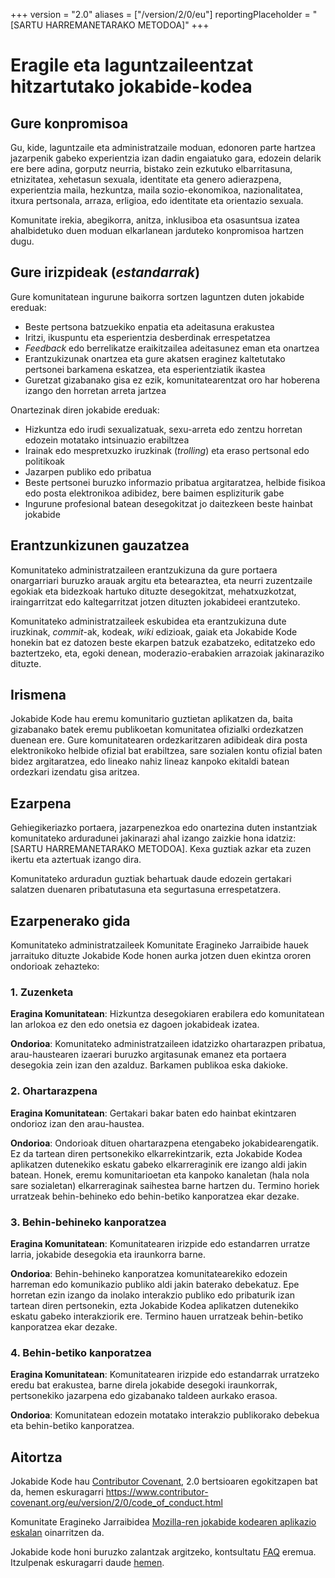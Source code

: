 +++
version = "2.0"
aliases = ["/version/2/0/eu"]
reportingPlaceholder = "[SARTU HARREMANETARAKO METODOA]"
+++

# Eragile eta laguntzaileentzat hitzartutako jokabide-kodea

## Gure konpromisoa

Gu, kide, laguntzaile eta administratzaile moduan, edonoren parte hartzea jazarpenik gabeko experientzia izan dadin
engaiatuko gara, edozein delarik ere bere adina, gorputz neurria, bistako zein ezkutuko elbarritasuna, etnizitatea, xehetasun
sexuala, identitate eta genero adierazpena, experientzia maila, hezkuntza, maila sozio-ekonomikoa, nazionalitatea, itxura
pertsonala, arraza, erligioa, edo identitate eta orientazio sexuala.

Komunitate irekia, abegikorra, anitza, inklusiboa eta osasuntsua izatea ahalbidetuko duen moduan elkarlanean jarduteko
konpromisoa hartzen dugu.

## Gure irizpideak (_estandarrak_)

Gure komunitatean ingurune baikorra sortzen laguntzen duten jokabide ereduak:

* Beste pertsona batzuekiko enpatia eta adeitasuna erakustea
* Iritzi, ikuspuntu eta esperientzia desberdinak errespetatzea
* _Feedback_ edo berrelikatze eraikitzailea adeitasunez eman eta onartzea
* Erantzukizunak onartzea eta gure akatsen eraginez kaltetutako pertsonei barkamena eskatzea, eta esperientziatik ikastea
* Guretzat gizabanako gisa ez ezik, komunitatearentzat oro har hoberena izango den horretan arreta jartzea

Onartezinak diren jokabide ereduak:

* Hizkuntza edo irudi sexualizatuak, sexu-arreta edo zentzu horretan edozein motatako intsinuazio erabiltzea
* Irainak edo mespretxuzko iruzkinak (_trolling_) eta eraso pertsonal edo politikoak
* Jazarpen publiko edo pribatua
* Beste pertsonei buruzko informazio pribatua argitaratzea, helbide fisikoa edo posta elektronikoa adibidez, bere baimen
  espliziturik gabe
* Ingurune profesional batean desegokitzat jo daitezkeen beste hainbat jokabide

## Erantzunkizunen gauzatzea

Komunitateko administratzaileen erantzukizuna da gure portaera onargarriari buruzko arauak argitu eta betearaztea, eta neurri zuzentzaile egokiak eta bidezkoak hartuko dituzte desegokitzat, mehatxuzkotzat, iraingarritzat edo kaltegarritzat jotzen dituzten jokabideei erantzuteko.

Komunitateko administratzaileek eskubidea eta erantzukizuna dute iruzkinak, _commit_-ak, kodeak, _wiki_ edizioak, gaiak eta Jokabide Kode honekin bat ez datozen beste ekarpen batzuk ezabatzeko, editatzeko edo baztertzeko, eta, egoki denean, moderazio-erabakien arrazoiak jakinaraziko dituzte.

## Irismena

Jokabide Kode hau eremu komunitario guztietan aplikatzen da, baita gizabanako batek eremu publikoetan komunitatea ofizialki ordezkatzen duenean ere. Gure komunitatearen ordezkaritzaren adibideak dira posta elektronikoko helbide ofizial bat erabiltzea, sare sozialen kontu ofizial baten bidez argitaratzea, edo lineako nahiz lineaz kanpoko ekitaldi batean ordezkari izendatu gisa aritzea.

## Ezarpena

Gehiegikeriazko portaera, jazarpenezkoa edo onartezina duten instantziak komunitateko arduradunei jakinarazi ahal
izango zaizkie hona idatziz: [SARTU HARREMANETARAKO METODOA]. Kexa guztiak azkar eta zuzen ikertu eta aztertuak izango dira.

Komunitateko arduradun guztiak behartuak daude edozein gertakari salatzen duenaren pribatutasuna eta segurtasuna
errespetatzera.

## Ezarpenerako gida

Komunitateko administratzaileek Komunitate Eragineko Jarraibide hauek jarraituko dituzte Jokabide Kode honen aurka jotzen duen ekintza ororen ondorioak zehazteko:

### 1. Zuzenketa

**Eragina Komunitatean**: Hizkuntza desegokiaren erabilera edo komunitatean lan arlokoa ez den edo onetsia ez dagoen jokabideak izatea.

**Ondorioa**: Komunitateko administratzaileen idatzizko ohartarazpen pribatua, arau-haustearen izaerari buruzko argitasunak emanez eta portaera desegokia zein izan den azalduz. Barkamen publikoa eska dakioke.

### 2. Ohartarazpena

**Eragina Komunitatean**: Gertakari bakar baten edo hainbat ekintzaren ondorioz izan den arau-haustea.

**Ondorioa**: Ondorioak dituen ohartarazpena etengabeko jokabidearengatik. Ez da tartean diren pertsonekiko elkarrekintzarik, ezta Jokabide Kodea aplikatzen dutenekiko eskatu gabeko elkarreraginik ere izango aldi jakin batean. Honek, eremu komunitarioetan eta kanpoko kanaletan (hala nola sare sozialetan) elkarreraginak saihestea barne hartzen du. Termino horiek urratzeak behin-behineko edo behin-betiko kanporatzea ekar dezake.

### 3. Behin-behineko kanporatzea

**Eragina Komunitatean**: Komunitatearen irizpide edo estandarren urratze larria, jokabide desegokia eta iraunkorra barne.

**Ondorioa**: Behin-behineko kanporatzea komunitatearekiko edozein harreman edo komunikazio publiko aldi jakin baterako debekatuz. Epe horretan ezin izango da inolako interakzio publiko edo pribaturik izan tartean diren pertsonekin, ezta Jokabide Kodea aplikatzen dutenekiko eskatu gabeko interakziorik ere. Termino hauen urratzeak behin-betiko kanporatzea ekar dezake.

### 4. Behin-betiko kanporatzea

**Eragina Komunitatean**: Komunitatearen irizpide edo estandarrak urratzeko eredu bat erakustea, barne direla jokabide desegoki iraunkorrak, pertsonekiko jazarpena edo gizabanako taldeen aurkako erasoa.

**Ondorioa**: Komunitatean edozein motatako interakzio publikorako debekua eta behin-betiko kanporatzea.

## Aitortza


Jokabide Kode hau [Contributor Covenant][homepage], 2.0 bertsioaren egokitzapen bat da,
hemen eskuragarri https://www.contributor-covenant.org/eu/version/2/0/code_of_conduct.html

Komunitate Eragineko Jarraibidea [Mozilla-ren jokabide kodearen aplikazio eskalan](https://github.com/mozilla/diversity) oinarritzen da.

[homepage]: https://www.contributor-covenant.org

Jokabide kode honi buruzko zalantzak argitzeko, kontsultatu [FAQ](https://www.contributor-covenant.org/faq) eremua. Itzulpenak eskuragarri daude [hemen](https://www.contributor-covenant.org/translations).
